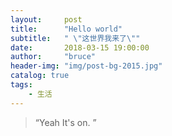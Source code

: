 ```yaml
---
layout:     post
title:      "Hello world"
subtitle:   " \"这世界我来了\""
date:       2018-03-15 19:00:00
author:     "bruce"
header-img: "img/post-bg-2015.jpg"
catalog: true
tags:
    - 生活
---
```


> “Yeah It's on. ”





